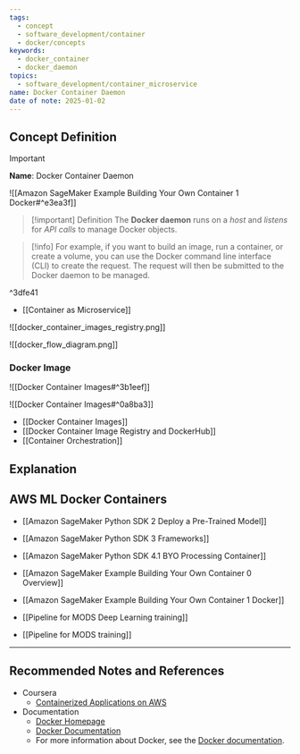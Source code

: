 ```yaml
---
tags:
  - concept
  - software_development/container
  - docker/concepts
keywords:
  - docker_container
  - docker_daemon
topics:
  - software_development/container_microservice
name: Docker Container Daemon
date of note: 2025-01-02
---
```


## Concept Definition

>[!important]
>**Name**: Docker Container Daemon


![[Amazon SageMaker Example Building Your Own Container 1 Docker#^e3ea3f]]


>[!important] Definition
>The **Docker daemon** runs on a *host* and *listens* for *API calls* to manage Docker objects. 

>[!info]
>For example, if you want to build an image, run a container, or create a volume, you can use the Docker command line interface (CLI) to create the request. The request will then be submitted to the Docker daemon to be managed.

^3dfe41

- [[Container as Microservice]]

![[docker_container_images_registry.png]]

![[docker_flow_diagram.png]]

### Docker Image

![[Docker Container Images#^3b1eef]]


![[Docker Container Images#^0a8ba3]]

- [[Docker Container Images]]
- [[Docker Container Image Registry and DockerHub]]
- [[Container Orchestration]]



## Explanation



## AWS ML Docker Containers

- [[Amazon SageMaker Python SDK 2 Deploy a Pre-Trained Model]]
- [[Amazon SageMaker Python SDK 3 Frameworks]]
- [[Amazon SageMaker Python SDK 4.1 BYO Processing Container]]
- [[Amazon SageMaker Example Building Your Own Container 0 Overview]]
- [[Amazon SageMaker Example Building Your Own Container 1 Docker]]

- [[Pipeline for MODS Deep Learning training]]
- [[Pipeline for MODS training]]




-----------
##  Recommended Notes and References


- Coursera
	- [Containerized Applications on AWS](https://www.coursera.org/learn/containerized-applications-on-aws/home/welcome)
- Documentation
	- [Docker Homepage](https://www.docker.com/)
	- [Docker Documentation](https://docs.docker.com/)
	- For more information about Docker, see the [Docker documentation](https://docs.docker.com/).